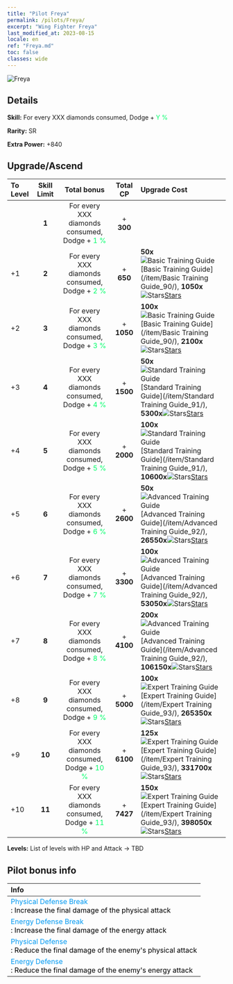 ```yaml
---
title: "Pilot Freya"
permalink: /pilots/Freya/
excerpt: "Wing Fighter Freya"
last_modified_at: 2023-08-15
locale: en
ref: "Freya.md"
toc: false
classes: wide
---
```



 ![Freya](/images/pilots/aviator_piece_5001.png)

## Details

 **Skill:** For every XXX diamonds consumed, Dodge + <span style="color: #03ff6b">Y %</span><br/><span style="color: #000000;"></span> 

 **Rarity:** SR 

 **Extra Power:** +840 



## Upgrade/Ascend

  |  To Level | Skill Limit |     Total bonus    | Total CP |   Upgrade Cost     |
  |:----|:-----:|:-------------------:|:-------:|:-----------------|
  |   | **1**  | For every XXX diamonds consumed, Dodge + <span style="color: #03ff6b">1 %</span><br/><span style="color: #000000;"></span>  | + **300**  |  |
  | +1  | **2**  | For every XXX diamonds consumed, Dodge + <span style="color: #03ff6b">2 %</span><br/><span style="color: #000000;"></span>  | + **650**  | **50x**![Basic Training Guide](/images/item/Basic_Training_Guide_p.png)[Basic Training Guide](/item/Basic Training Guide_90/), **1050x**![Stars](/images/item/Stars_p.png)[Stars](/item/Stars_2/) |
  | +2  | **3**  | For every XXX diamonds consumed, Dodge + <span style="color: #03ff6b">3 %</span><br/><span style="color: #000000;"></span>  | + **1050**  | **100x**![Basic Training Guide](/images/item/Basic_Training_Guide_p.png)[Basic Training Guide](/item/Basic Training Guide_90/), **2100x**![Stars](/images/item/Stars_p.png)[Stars](/item/Stars_2/) |
  | +3  | **4**  | For every XXX diamonds consumed, Dodge + <span style="color: #03ff6b">4 %</span><br/><span style="color: #000000;"></span>  | + **1500**  | **50x**![Standard Training Guide](/images/item/Standard_Training_Guide_p.png)[Standard Training Guide](/item/Standard Training Guide_91/), **5300x**![Stars](/images/item/Stars_p.png)[Stars](/item/Stars_2/) |
  | +4  | **5**  | For every XXX diamonds consumed, Dodge + <span style="color: #03ff6b">5 %</span><br/><span style="color: #000000;"></span>  | + **2000**  | **100x**![Standard Training Guide](/images/item/Standard_Training_Guide_p.png)[Standard Training Guide](/item/Standard Training Guide_91/), **10600x**![Stars](/images/item/Stars_p.png)[Stars](/item/Stars_2/) |
  | +5  | **6**  | For every XXX diamonds consumed, Dodge + <span style="color: #03ff6b">6 %</span><br/><span style="color: #000000;"></span>  | + **2600**  | **50x**![Advanced Training Guide](/images/item/Advanced_Training_Guide_p.png)[Advanced Training Guide](/item/Advanced Training Guide_92/), **26550x**![Stars](/images/item/Stars_p.png)[Stars](/item/Stars_2/) |
  | +6  | **7**  | For every XXX diamonds consumed, Dodge + <span style="color: #03ff6b">7 %</span><br/><span style="color: #000000;"></span>  | + **3300**  | **100x**![Advanced Training Guide](/images/item/Advanced_Training_Guide_p.png)[Advanced Training Guide](/item/Advanced Training Guide_92/), **53050x**![Stars](/images/item/Stars_p.png)[Stars](/item/Stars_2/) |
  | +7  | **8**  | For every XXX diamonds consumed, Dodge + <span style="color: #03ff6b">8 %</span><br/><span style="color: #000000;"></span>  | + **4100**  | **200x**![Advanced Training Guide](/images/item/Advanced_Training_Guide_p.png)[Advanced Training Guide](/item/Advanced Training Guide_92/), **106150x**![Stars](/images/item/Stars_p.png)[Stars](/item/Stars_2/) |
  | +8  | **9**  | For every XXX diamonds consumed, Dodge + <span style="color: #03ff6b">9 %</span><br/><span style="color: #000000;"></span>  | + **5000**  | **100x**![Expert Training Guide](/images/item/Expert_Training_Guide_p.png)[Expert Training Guide](/item/Expert Training Guide_93/), **265350x**![Stars](/images/item/Stars_p.png)[Stars](/item/Stars_2/) |
  | +9  | **10**  | For every XXX diamonds consumed, Dodge + <span style="color: #03ff6b">10 %</span><br/><span style="color: #000000;"></span>  | + **6100**  | **125x**![Expert Training Guide](/images/item/Expert_Training_Guide_p.png)[Expert Training Guide](/item/Expert Training Guide_93/), **331700x**![Stars](/images/item/Stars_p.png)[Stars](/item/Stars_2/) |
  | +10  | **11**  | For every XXX diamonds consumed, Dodge + <span style="color: #03ff6b">11 %</span><br/><span style="color: #000000;"></span>  | + **7427**  | **150x**![Expert Training Guide](/images/item/Expert_Training_Guide_p.png)[Expert Training Guide](/item/Expert Training Guide_93/), **398050x**![Stars](/images/item/Stars_p.png)[Stars](/item/Stars_2/) |



 **Levels:**  List of levels with HP and Attack -> TBD



## Pilot bonus info

  |  Info |
  |:------|
  | <span style="color: #0099f2">Physical Defense Break</span><br/><span style="color: #000000;">: Increase the final damage of the physical attack</span> |
  | <span style="color: #0099f2">Energy Defense Break</span><br/><span style="color: #000000;">: Increase the final damage of the energy attack</span> |
  | <span style="color: #0099f2">Physical Defense</span><br/><span style="color: #000000;">: Reduce the final damage of the enemy's physical attack</span> |
  | <span style="color: #0099f2">Energy Defense</span><br/><span style="color: #000000;">: Reduce the final damage of the enemy's energy attack</span> |

